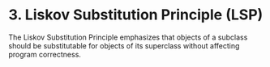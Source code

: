 # 3. Liskov Substitution Principle (LSP)

The Liskov Substitution Principle emphasizes that objects of a subclass should be substitutable for objects of its superclass without affecting program correctness.